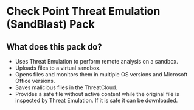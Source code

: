 # Check Point Threat Emulation (SandBlast) Pack

## What does this pack do?

- Uses Threat Emulation to perform remote analysis on a sandbox.
- Uploads files to a virtual sandbox.
- Opens files and monitors them in multiple OS versions and Microsoft Office versions.
- Saves malicious files in the ThreatCloud.
- Provides a safe file without active content while the original file is inspected by Threat Emulation. If it is safe it can be downloaded.
